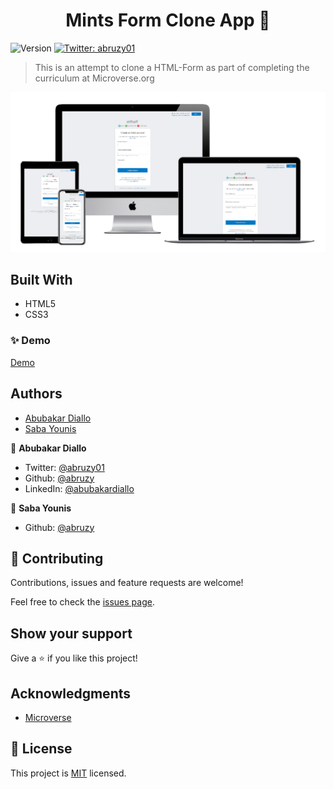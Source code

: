 <h1 align="center">Mints Form Clone App 👋</h1>
<p>
  <img alt="Version" src="https://img.shields.io/badge/version-0.1.0-blue.svg?cacheSeconds=2592000" />
  <a href="https://twitter.com/abruzy01" target="_blank">
    <img alt="Twitter: abruzy01" src="https://img.shields.io/twitter/follow/abruzy01.svg?style=social" />
  </a>
</p>

> This is an attempt to clone a HTML-Form as part of completing the curriculum at Microverse.org

![youtube-clone](./mints-form.png)

## Built With

- HTML5
- CSS3

### ✨ Demo

[Demo](https://rawcdn.githack.com/abruzy/HTML-Forms/08e547354d4edf7aa2c569549dbc976689eeb9c0/index.html)

## Authors

- [Abubakar Diallo](https://github.com/abruzy)
- [Saba Younis](https://github.com/sabayounis)


👤 **Abubakar Diallo**

* Twitter: [@abruzy01](https://twitter.com/abruzy01)
* Github: [@abruzy](https://github.com/abruzy)
* LinkedIn: [@abubakardiallo](https://linkedin.com/in/abubakardiallo)

👤 **Saba Younis**

* Github: [@abruzy](https://github.com/sabayounis)

## 🤝 Contributing

Contributions, issues and feature requests are welcome!

Feel free to check the [issues page](https://github.com/abruzy/react-meal-catalogue/issues).

## Show your support

Give a ⭐️ if you like this project!

## Acknowledgments

- [Microverse](https://www.microverse.org/)

## 📝 License

This project is [MIT](lic.url) licensed.